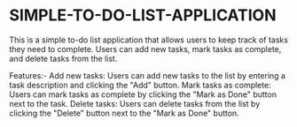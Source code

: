# SIMPLE-TO-DO-LIST-APPLICATION
This is a simple to-do list application that allows users to keep track of tasks they need to complete. Users can add new tasks, mark tasks as complete, and delete tasks from the list.

Features:-
Add new tasks: Users can add new tasks to the list by entering a task description and clicking the "Add" button.
Mark tasks as complete: Users can mark tasks as complete by clicking the "Mark as Done" button next to the task.
Delete tasks: Users can delete tasks from the list by clicking the "Delete" button next to the "Mark as Done" button.
